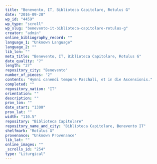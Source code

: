 ```yaml
---
title: "Benevento, IT, Biblioteca Capitolare, Rotulus G"
date: "2016-09-28"
wp_id: "4459"
wp_type: "scroll"
wp_slug: "benevento-it-biblioteca-capitolare-rotulus-g"
creator: "admin"
online_bibliography_record: ""
language_1: "Unknown Language"
language_2: ""
lib_lon: ""
meta_title: "Benevento, IT, Biblioteca Capitolare, Rotulus G"
date_quality: "?"
length: "27"
repository_city: "Benevento"
number_of_pieces: "2"
contents: "Hymni canendi tempore Paschali, et in die Ascensionis."
completed: ""
repository_nation: "IT"
orientation: ""
description: ""
prov_lon: ""
date_start: "1300"
prov_lat: ""
width: "110.5"
repository: "Biblioteca Capitolare"
repository_name_and_city: "Biblioteca Capitolare, Benevento IT"
shelfmark: "Rotulus G"
provenance: "Unknown Provenance"
lib_lat: ""
online_images: ""
_scrolls_id: "254"
type: "Liturgical"
---
```



